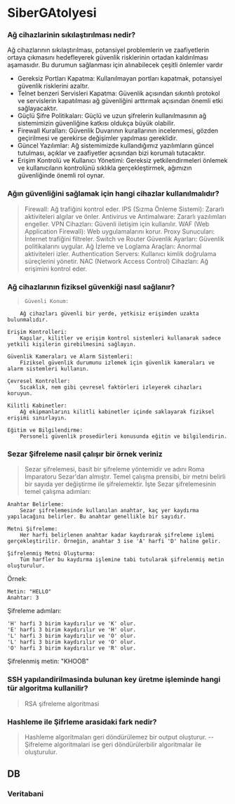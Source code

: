 # SiberGAtolyesi

### Ağ cihazlarinin sıkılaştırılması nedir?
<super>Ağ cihazlarının sıkılaştırılması, potansiyel problemlerin ve zaafiyetlerin ortaya çıkmasını hedefleyerek güvenlik risklerinin ortadan kaldırılması aşamasıdır.</super>
<super>Bu durumun sağlanması için alınabilecek çeşitli önlemler vardır</super>
- Gereksiz Portları Kapatma:
  Kullanılmayan portları kapatmak, potansiyel güvenlik risklerini azaltır.
- Telnet benzeri Servisleri Kapatma:
  Güvenlik açısından sıkıntılı protokol ve servislerin kapatılması ağ güvenliğini arttırmak açısından önemli etki sağlayacaktır.
- Güçlü Şifre Politikaları:
  Güçlü ve uzun şifrelerin kullanılmasının ağ sistemimizin güvenliğine katkısı oldukça büyük olabilir.
- Firewall Kuralları:
  Güvenlik Duvarının kurallarının incelenmesi, gözden geçirilmesi ve gerekirse değişimler yapılması gereklidir.
- Güncel Yazılımlar:
  Ağ sistemimizde kullandığımız yazılımların güncel tutulması, açıklar ve zaafiyetler açısından bizi korumalı tutacaktır.
- Erişim Kontrolü ve Kullanıcı Yönetimi:
  Gereksiz yetkilendirmeleri önlemek ve kullanıcıların kontrolünü sıklıkla gerçekleştirmek, ağımızın güvenliğinde önemli rol oynar.    
### Ağın güvenliğini sağlamak için hangi cihazlar kullanılmalıdır?
>  Firewall: Ağ trafiğini kontrol eder.
    IPS (Sızma Önleme Sistemi): Zararlı aktiviteleri algılar ve önler.
    Antivirus ve Antimalware: Zararlı yazılımları engeller.
    VPN Cihazları: Güvenli iletişim için kullanılır.
    WAF (Web Application Firewall): Web uygulamalarını korur.
    Proxy Sunucuları: İnternet trafiğini filtreler.
    Switch ve Router Güvenlik Ayarları: Güvenlik politikalarını uygular.
    Ağ İzleme ve Loglama Araçları: Anormal aktiviteleri izler.
    Authentication Servers: Kullanıcı kimlik doğrulama süreçlerini yönetir.
    NAC (Network Access Control) Cihazları: Ağ erişimini kontrol eder.

### Ağ cihazlarının fiziksel güvenkiği nasıl sağlanır?
>     Güvenli Konum:
        Ağ cihazları güvenli bir yerde, yetkisiz erişimden uzakta bulunmalıdır.

    Erişim Kontrolleri:
        Kapılar, kilitler ve erişim kontrol sistemleri kullanarak sadece yetkili kişilerin girebilmesini sağlayın.

    Güvenlik Kameraları ve Alarm Sistemleri:
        Fiziksel güvenlik durumunu izlemek için güvenlik kameraları ve alarm sistemleri kullanın.

    Çevresel Kontroller:
        Sıcaklık, nem gibi çevresel faktörleri izleyerek cihazları koruyun.

    Kilitli Kabinetler:
        Ağ ekipmanlarını kilitli kabinetler içinde saklayarak fiziksel erişimi sınırlayın.

    Eğitim ve Bilgilendirme:
        Personeli güvenlik prosedürleri konusunda eğitin ve bilgilendirin.
### Sezar Şifreleme nasil çalışır bir örnek veriniz 
> Sezar şifrelemesi, basit bir şifreleme yöntemidir ve adını Roma İmparatoru Sezar'dan almıştır. Temel çalışma prensibi, bir metni belirli bir sayıda yer değiştirme ile şifrelemektir. İşte Sezar şifrelemesinin temel çalışma adımları:

    Anahtar Belirleme:
        Sezar şifrelemesinde kullanılan anahtar, kaç yer kaydırma yapılacağını belirler. Bu anahtar genellikle bir sayıdır.

    Metni Şifreleme:
        Her harfi belirlenen anahtar kadar kaydırarak şifreleme işlemi gerçekleştirilir. Örneğin, anahtar 3 ise 'A' harfi 'D' haline gelir.

    Şifrelenmiş Metni Oluşturma:
        Tüm harfler bu kaydırma işlemine tabi tutularak şifrelenmiş metin oluşturulur.

Örnek:

    Metin: "HELLO"
    Anahtar: 3

Şifreleme adımları:

    'H' harfi 3 birim kaydırılır ve 'K' olur.
    'E' harfi 3 birim kaydırılır ve 'H' olur.
    'L' harfi 3 birim kaydırılır ve 'O' olur.
    'L' harfi 3 birim kaydırılır ve 'O' olur.
    'O' harfi 3 birim kaydırılır ve 'R' olur.

Şifrelenmiş metin: "KHOOB"

### SSH yapılandirilmasinda bulunan key üretme işleminde hangi tür algoritma kullanilir?
> RSA şifreleme algoritmasi

### Hashleme ile Şifrleme arasidaki fark nedir?
> Hashleme algoritmaları geri döndürülemez bir output oluşturur. -- Şifreleme algoritmalari ise geri döndürülerbilir algoritmalar ile oluşturulur.

## DB 
### Veritabani 
